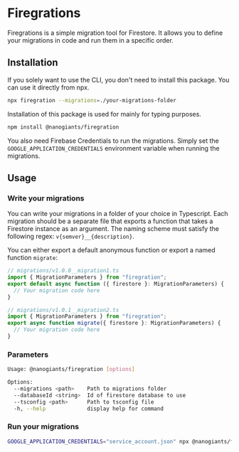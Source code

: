 # Firegrations

Firegrations is a simple migration tool for Firestore. It allows you to define your migrations in code and run them in a specific order.

## Installation

If you solely want to use the CLI, you don't need to install this package. You can use it directly from npx.

```sh
npx firegration --migrations=./your-migrations-folder
```

Installation of this package is used for mainly for typing purposes.

```sh
npm install @nanogiants/firegration
```

You also need Firebase Credentials to run the migrations. Simply set the `GOOGLE_APPLICATION_CREDENTIALS` environment variable when running the migrations.

## Usage

### Write your migrations

You can write your migrations in a folder of your choice in Typescript. Each migration should be a separate file that exports a function that takes a Firestore instance as an argument. The naming scheme must satisfy the following regex: `v{semver}__{description}`.

You can either export a default anonymous function or export a named function `migrate`:

```ts
// migrations/v1.0.0__migration1.ts
import { MigrationParameters } from "firegration";
export default async function ({ firestore }: MigrationParameters) {
  // Your migration code here
}
```

```ts
// migrations/v1.0.1__migration2.ts
import { MigrationParameters } from "firegration";
export async function migrate({ firestore }: MigrationParameters) {
  // Your migration code here
}
```

### Parameters

```sh
Usage: @nanogiants/firegration [options]

Options:
  --migrations <path>    Path to migrations folder
  --databaseId <string>  Id of firestore database to use
  --tsconfig <path>      Path to tsconfig file
  -h, --help             display help for command
```

### Run your migrations

```sh
GOOGLE_APPLICATION_CREDENTIALS="service_account.json" npx @nanogiants/firegration --migrations=./migrations --databaseId=development --tsconfig=./tsconfig.json
```
